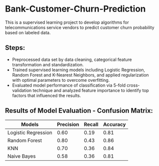 # Bank-Customer-Churn-Prediction

This is a supervised learning project to develop algorithms for telecommunications service vendors to predict customer churn probability
based on labeled data. 

## Steps:
- Preprocessed data set by data cleaning, categorical feature transformation and standardization.
- Trained supervised learning models including Logistic Regression, Random Forest and K-Nearest Neighbors, and applied
regularization with optimal parameters to overcome overfitting.
- Evaluated model performance of classification via 5-fold cross-validation technique and analyzed feature importance to
identify top factors that influenced the results.

## Results of Model Evaluation - Confusion Matrix:

| Models            | Precision  |   Recall  | Accuracy  |
|-------------------|------------| -------   |-----------|
|Logistic Regression|  0.60      | 0.19      | 0.81      |
|Random Forest      |  0.80      | 0.43      | 0.86      |
|KNN                |  0.70      | 0.36      | 0.84      |
|Naive Bayes        |  0.58      | 0.36      | 0.81      |

